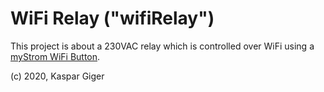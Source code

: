# WiFi Relay ("wifiRelay")

This project is about a 230VAC relay which is controlled over WiFi using a [myStrom WiFi Button](https://mystrom.ch/de/wifi-button/). 

(c) 2020, Kaspar Giger
